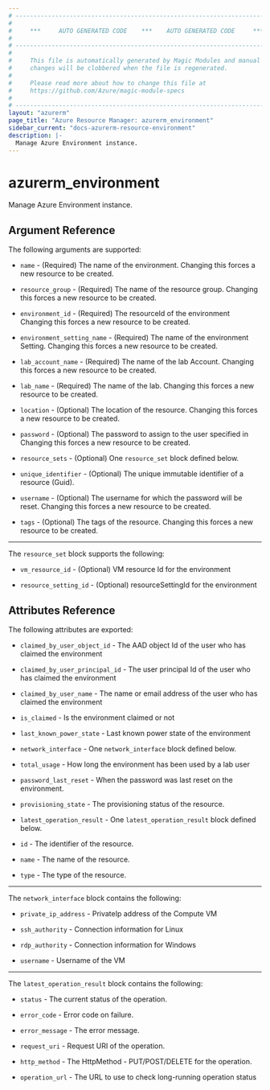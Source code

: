 ```yaml
---
# ----------------------------------------------------------------------------
#
#     ***     AUTO GENERATED CODE    ***    AUTO GENERATED CODE     ***
#
# ----------------------------------------------------------------------------
#
#     This file is automatically generated by Magic Modules and manual
#     changes will be clobbered when the file is regenerated.
#
#     Please read more about how to change this file at
#     https://github.com/Azure/magic-module-specs
#
# ----------------------------------------------------------------------------
layout: "azurerm"
page_title: "Azure Resource Manager: azurerm_environment"
sidebar_current: "docs-azurerm-resource-environment"
description: |-
  Manage Azure Environment instance.
---
```


# azurerm_environment

Manage Azure Environment instance.


## Argument Reference

The following arguments are supported:

* `name` - (Required) The name of the environment. Changing this forces a new resource to be created.

* `resource_group` - (Required) The name of the resource group. Changing this forces a new resource to be created.

* `environment_id` - (Required) The resourceId of the environment Changing this forces a new resource to be created.

* `environment_setting_name` - (Required) The name of the environment Setting. Changing this forces a new resource to be created.

* `lab_account_name` - (Required) The name of the lab Account. Changing this forces a new resource to be created.

* `lab_name` - (Required) The name of the lab. Changing this forces a new resource to be created.

* `location` - (Optional) The location of the resource. Changing this forces a new resource to be created.

* `password` - (Optional) The password to assign to the user specified in Changing this forces a new resource to be created.

* `resource_sets` - (Optional) One `resource_set` block defined below.

* `unique_identifier` - (Optional) The unique immutable identifier of a resource (Guid).

* `username` - (Optional) The username for which the password will be reset. Changing this forces a new resource to be created.

* `tags` - (Optional) The tags of the resource. Changing this forces a new resource to be created.

---

The `resource_set` block supports the following:

* `vm_resource_id` - (Optional) VM resource Id for the environment

* `resource_setting_id` - (Optional) resourceSettingId for the environment

## Attributes Reference

The following attributes are exported:

* `claimed_by_user_object_id` - The AAD object Id of the user who has claimed the environment

* `claimed_by_user_principal_id` - The user principal Id of the user who has claimed the environment

* `claimed_by_user_name` - The name or email address of the user who has claimed the environment

* `is_claimed` - Is the environment claimed or not

* `last_known_power_state` - Last known power state of the environment

* `network_interface` - One `network_interface` block defined below.

* `total_usage` - How long the environment has been used by a lab user

* `password_last_reset` - When the password was last reset on the environment.

* `provisioning_state` - The provisioning status of the resource.

* `latest_operation_result` - One `latest_operation_result` block defined below.

* `id` - The identifier of the resource.

* `name` - The name of the resource.

* `type` - The type of the resource.


---

The `network_interface` block contains the following:

* `private_ip_address` - PrivateIp address of the Compute VM

* `ssh_authority` - Connection information for Linux

* `rdp_authority` - Connection information for Windows

* `username` - Username of the VM

---

The `latest_operation_result` block contains the following:

* `status` - The current status of the operation.

* `error_code` - Error code on failure.

* `error_message` - The error message.

* `request_uri` - Request URI of the operation.

* `http_method` - The HttpMethod - PUT/POST/DELETE for the operation.

* `operation_url` - The URL to use to check long-running operation status
